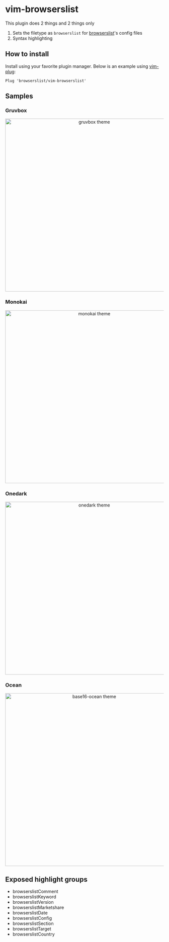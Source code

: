 # vim-browserslist

This plugin does 2 things and 2 things only

1. Sets the filetype as `browserslist` for [browserslist](https://github.com/browserslist/browserslist)'s config files
2. Syntax highlighting

## How to install

Install using your favorite plugin manager. Below is an example using [vim-plug](https://github.com/junegunn/vim-plug):

```viml
Plug 'browserslist/vim-browserslist'
```

## Samples

### Gruvbox
<p align="center"><img src="https://user-images.githubusercontent.com/5817809/101287188-ca96ca00-37ff-11eb-8fa1-b41d2b79ea14.png" width="550" alt="gruvbox theme"></p>

### Monokai
<p align="center"><img src="https://user-images.githubusercontent.com/5817809/101287194-da161300-37ff-11eb-8f56-2f32c675d6b3.png" width="550" alt="monokai theme"></p>

### Onedark
<p align="center"><img src="https://user-images.githubusercontent.com/5817809/101287280-5f012c80-3800-11eb-85d0-172b921317d0.png" width="550" alt="onedark theme"></p>

### Ocean
<p align="center"><img src="https://user-images.githubusercontent.com/5817809/101287203-e8642f00-37ff-11eb-8fad-0f676b58a0d9.png" width="550" alt="base16-ocean theme"></p>

## Exposed highlight groups

- browserslistComment
- browserslistKeyword
- browserslistVersion
- browserslistMarketshare
- browserslistDate
- browserslistConfig
- browserslistSection
- browserslistTarget
- browserslistCountry
